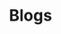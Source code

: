 ---
title: Blogs
# bookFlatSection: false
# bookToc: true
# bookHidden: false
bookCollapseSection: true
bookComments: false
# bookSearchExclude: false
---
